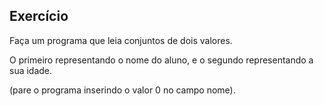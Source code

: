 ## Exercício

Faça um programa que leia conjuntos de dois valores. 

O primeiro representando o nome do aluno, e o segundo representando a sua idade. 

(pare o programa inserindo o valor 0 no campo nome).
